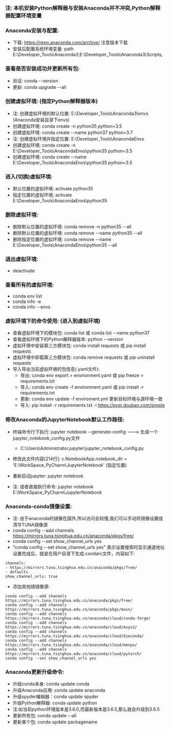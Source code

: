 ### 注: 本机安装Python解释器与安装Anaconda并不冲突,Python解释器配置环境变量

### Anaconda安装与配置:
- 下载: https://repo.anaconda.com/archive/  注意版本下载
- 安装后配置系统环境变量: path E:\Developer_Tools\Anaconda3;E:\Developer_Tools\Anaconda3\Scripts;

### 查看是否安装成功并更新所有包:
- 验证: conda --version
- 更新: conda upgrade --all

### 创建虚拟环境: (指定Python解释器版本)
- 注: 创建虚拟环境的默认位置: E:\Developer_Tools\Anaconda3\envs (Anaconda安装目录下envs)
- 创建虚拟环境: conda create -n python35 python=3.5
- 创建虚拟环境: conda create --name python37 python=3.7
- 注: 创建虚拟环境并指定位置: E:\Developer_Tools\AnacondaEnvs
- 创建虚拟环境: conda create -n E:\Developer_Tools\AnacondaEnvs\python35 python=3.5
- 创建虚拟环境: conda create --name E:\Developer_Tools\AnacondaEnvs\python35 python=3.5

### 进入(切换)虚拟环境:
- 默认位置的虚拟环境: activate python35
- 指定位置的虚拟环境: activate E:\Developer_Tools\AnacondaEnvs\python35

### 删除虚拟环境:
- 删除默认位置的虚拟环境: conda remove -n python35 --all
- 删除默认位置的虚拟环境: conda remove --name python35 --all
- 删除指定位置的虚拟环境: conda remove --name E:\Developer_Tools\AnacondaEnvs\python35 --all

### 退出虚拟环境:
- deactivate

### 查看所有的虚拟环境:
- conda env list
- conda info -e
- conda info --envs


### 虚拟环境下的命令使用: (进入到虚拟环境)
- 查看虚拟环境下的模块包: conda list 或 conda list --name python37
- 查看虚拟环境下的Python解释器版本: python --version
- 虚拟环境中安装第三方模块包: conda install requests 或 pip install requests
- 虚拟环境中卸载第三方模块包: conda remove requests 或 pip uninstall requests
- 导入导出当前虚拟环境的包信息(.yaml文件):
    - 导出: conda env export > environment.yaml 或 pip freeze > requirements.txt
    - 导入: conda env create -f environment.yaml 或 pip install -r requirements.txt
    - 更新: conda env update -f enviroment.yml 更新目标环境与源环境一致
    - 导入: pip install -r requirements.txt -i https://pypi.douban.com/simple
    
### 修改Anaconda的JupyterNotebook默认工作路径:
- 终端命令行下执行: jupyter notebook --generate-config ---> 生成一个 jupyter_notebook_config.py文件
    - C:\Users\Administrator\.jupyter\jupyter_notebook_config.py
- 修改此文件内容[214行]: c.NotebookApp.notebook_dir = 'E:\WorkSpace_PyCharm\JupyterNotebook' (指定位置)
- 重新启动jupyter: jupyter notebook

- 注: 或者直接执行命令: jupyter notebook E:\WorkSpace_PyCharm\JupyterNotebook


### Anaconda-conda镜像设置:
- 注: 由于anaconda的镜像在国外,所以访问会较慢,我们可以手动将镜像设置成清华TUNA镜像源
- conda config --add channels https://mirrors.tuna.tsinghua.edu.cn/anaconda/pkgs/free/ 
- conda config --set show_channel_urls yes
- "conda config --set show_channel_urls yes" 表示设置搜索时显示通道地址设置完成后，就是在用户目录下生成.condarc文件，内容如下:
```
channels:
- https://mirrors.tuna.tsinghua.edu.cn/anaconda/pkgs/free/ 
- defaults 
show_channel_urls: true
```
- 添加其他镜镜像源:
```
conda config --add channels https://mirrors.tuna.tsinghua.edu.cn/anaconda/pkgs/free/
conda config --add channels https://mirrors.tuna.tsinghua.edu.cn/anaconda/pkgs/main/
conda config --add channels https://mirrors.tuna.tsinghua.edu.cn/anaconda/cloud/conda-forge/
conda config --add channels https://mirrors.tuna.tsinghua.edu.cn/anaconda/cloud/msys2/
conda config --add channels https://mirrors.tuna.tsinghua.edu.cn/anaconda/cloud/bioconda/
conda config --add channels https://mirrors.tuna.tsinghua.edu.cn/anaconda/cloud/menpo/
conda config --add channels https://mirrors.tuna.tsinghua.edu.cn/anaconda/cloud/pytorch/
conda config --set show_channel_urls yes
```

### Anaconda更新升级命令: 
- 升级conda本身: conda update conda
- 升级Anaconda应用: conda update anaconda
- 升级spyder编辑器：conda update spyder
- 升级Python解释器: conda update python 
- 注:如当前python环境版本是3.6.0,而最新版本是3.6.5,那么就会升级到3.6.5
- 更新所有包: conda update --all
- 更新某个包: conda update packagename



